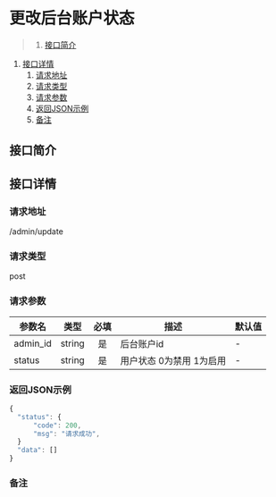 # 更改后台账户状态

>1. [接口简介](#接口简介 "接口简介")
1. [接口详情](#接口详情 "接口详情")
	1. [请求地址](#请求地址 "请求地址")
	1. [请求类型](#请求类型 "请求类型")
	1. [请求参数](#请求参数 "请求参数")
	1. [返回JSON示例](#返回JSON示例 "返回JSON示例")
	1. [备注](#备注 "备注")



## 接口简介


## 接口详情 

### 请求地址
/admin/update

### 请求类型
post

### 请求参数
| 参数名 | 类型 | 必填 | 描述 | 默认值 |
| --- | :---: | :---: | --- | --- |
| admin_id | string | 是 | 后台账户id | - |
| status | string | 是 | 用户状态 0为禁用 1为启用 | - |


### 返回JSON示例
```javascript
{
  "status": {
      "code": 200,
      "msg": "请求成功",
  }
  "data": []
}
```

### 备注